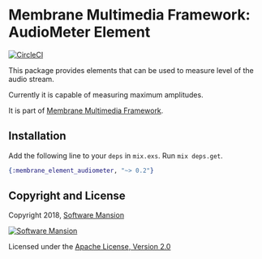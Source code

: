 # Membrane Multimedia Framework: AudioMeter Element

[![CircleCI](https://circleci.com/gh/membraneframework/membrane-element-audiometer.svg?style=svg)](https://circleci.com/gh/membraneframework/membrane-element-audiometer)

This package provides elements that can be used to measure level of the audio stream.

Currently it is capable of measuring maximum amplitudes.

It is part of [Membrane Multimedia Framework](https://membraneframework.org).

## Installation

Add the following line to your `deps` in `mix.exs`.  Run `mix deps.get`.

```elixir
{:membrane_element_audiometer, "~> 0.2"}
```

## Copyright and License

Copyright 2018, [Software Mansion](https://swmansion.com/?utm_source=git&utm_medium=readme&utm_campaign=membrane)

[![Software Mansion](https://membraneframework.github.io/static/logo/swm_logo_readme.png)](https://swmansion.com/?utm_source=git&utm_medium=readme&utm_campaign=membrane)

Licensed under the [Apache License, Version 2.0](LICENSE)
